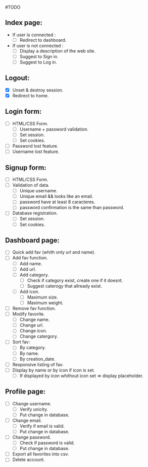#TODO

## Index page:
- If user is connected :
    - [ ] Redirect to dashboard.
- If user is not connected :
    - [ ] Display a description of the web site.
    - [ ] Suggest to Sign in.
    - [ ] Suggest to Log in.

## Logout:
- [x] Unset & destroy session.
- [x] Redirect to home.

## Login form:
- [ ] HTML/CSS Form.
    - [ ] Username + password validation.
    - [ ] Set session.
    - [ ] Set cookies.
- [ ] Password lost feature.
- [ ] Username lost feature.

## Signup form:
- [ ] HTML/CSS Form.
- [ ] Validation of data.
    - [ ] Unique username.
    - [ ] Unique email && looks like an email.
    - [ ] password have at least 8 caracteres.
    - [ ] password confirmation is the same than password.
- [ ] Database registration.
    - [ ] Set session.
    - [ ] Set cookies.

## Dashboard page:
- [ ] Quick add fav (whith only url and name).
- [ ] Add fav function.
    - [ ] Add name.
    - [ ] Add url.
    - [ ] Add category.
        - [ ] Check if category exist, create one if it doesnt.
        - [ ] Suggest caterogy that allready exist.
    - [ ] Add icon.
        - [ ] Maximum size.
        - [ ] Maximum weight.
- [ ] Remove fav function.
- [ ] Modify favorite.
    - [ ] Change name.
    - [ ] Change url.
    - [ ] Change icon.
    - [ ] Change catergory.
- [ ] Sort fav:
    - [ ] By category.
    - [ ] By name.
    - [ ] By creation_date.
- [ ] Responsive listing of fav.
- [ ] Display by name or by icon if icon is set.
    - [ ] If displayed by icon whithout icon set => display placeholder.

## Profile page:
- [ ] Change username.
    - [ ] Verify unicity.
    - [ ] Put change in database.
- [ ] Change email.
    - [ ] Verify if email is valid.
    - [ ] Put change in database.
- [ ] Change password.
    - [ ] Check if password is valid.
    - [ ] Put change in database.
- [ ] Export all favorites into csv.
- [ ] Delete account.